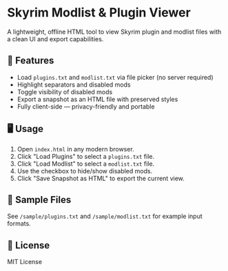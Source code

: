 # Skyrim Modlist & Plugin Viewer

A lightweight, offline HTML tool to view Skyrim plugin and modlist files with a clean UI and export capabilities.

## 🔧 Features

- Load `plugins.txt` and `modlist.txt` via file picker (no server required)
- Highlight separators and disabled mods
- Toggle visibility of disabled mods
- Export a snapshot as an HTML file with preserved styles
- Fully client-side — privacy-friendly and portable

## 🖥 Usage

1. Open `index.html` in any modern browser.
2. Click "Load Plugins" to select a `plugins.txt` file.
3. Click "Load Modlist" to select a `modlist.txt` file.
4. Use the checkbox to hide/show disabled mods.
5. Click "Save Snapshot as HTML" to export the current view.

## 📁 Sample Files

See `/sample/plugins.txt` and `/sample/modlist.txt` for example input formats.

## 📜 License

MIT License
